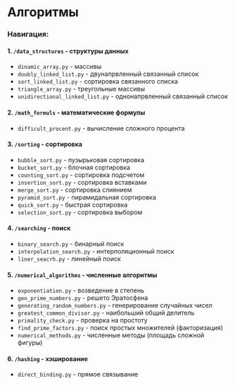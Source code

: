 # Алгоритмы
### Навигация:
#### 1. `/data_structures` - структуры данных
- `dinamic_array.py` - массивы
- `doubly_linked_list.py` - двунапрвленный связанный список
- `sort_linked_list.py` - сортировка связанного списка
- `triangle_array.py` - треугольные массивы
- `unidirectional_linked_list.py` - однонапрвленный связанный список
#### 2. `/math_formuls` - математические формулы
- `difficult_procent.py` - вычисление сложного процента
#### 3. `/sorting` - сортировка
- `bubble_sort.py` - пузырьковая сортировка
- `bucket_sort.py` - блочная сортировка
- `counting_sort.py` - сортировка подсчетом
- `insertion_sort.py` - сортировка вставками
- `merge_sort.py` - сортировка слиянием
- `pyramid_sort.py` - пирамидальная сортировка
- `quick_sort.py` - быстрая сортировка
- `selection_sort.py` - сортировка выбором
#### 4. `/searching` - поиск
- `binary_search.py` - бинарный поиск
- `interpolation_search.py` - интерполяционный поиск
- `liner_seacrh.py` - линейный поиск
#### 5. `/numerical_algorithms` - численные алгоритмы
- `exponentiation.py` - возведение в степень
- `gen_prime_numbers.py` - решето Эратосфена
- `generating_random_numbers.py` - генерирование случайных чисел
- `greatest_common_divisor.py` - наибольший общий делитель
- `primality_check.py` - проверка на простоту
- `find_prime_factors.py` - поиск простых множителей (факторизация)
- `numerical_methods.py` - численные методы (площадь сложной фигуры)
#### 6. `/hashing` - хэширование
- `direct_binding.py` - прямое связывание